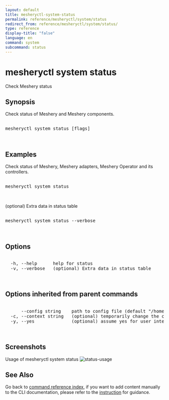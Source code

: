 ```yaml
---
layout: default
title: mesheryctl-system-status
permalink: reference/mesheryctl/system/status
redirect_from: reference/mesheryctl/system/status/
type: reference
display-title: "false"
language: en
command: system
subcommand: status
---
```


# mesheryctl system status

Check Meshery status

## Synopsis

Check status of Meshery and Meshery components.
<pre class='codeblock-pre'>
<div class='codeblock'>
mesheryctl system status [flags]

</div>
</pre> 

## Examples

Check status of Meshery, Meshery adapters, Meshery Operator and its controllers.
<pre class='codeblock-pre'>
<div class='codeblock'>
mesheryctl system status

</div>
</pre> 

(optional) Extra data in status table
<pre class='codeblock-pre'>
<div class='codeblock'>
mesheryctl system status --verbose

</div>
</pre> 

## Options

<pre class='codeblock-pre'>
<div class='codeblock'>
  -h, --help      help for status
  -v, --verbose   (optional) Extra data in status table

</div>
</pre>

## Options inherited from parent commands

<pre class='codeblock-pre'>
<div class='codeblock'>
      --config string    path to config file (default "/home/aadhitya/.meshery/config.yaml")
  -c, --context string   (optional) temporarily change the current context.
  -y, --yes              (optional) assume yes for user interactive prompts.

</div>
</pre>

## Screenshots

Usage of mesheryctl system status
![status-usage](/assets/img/mesheryctl/status.png)

## See Also

Go back to [command reference index](/reference/mesheryctl/), if you want to add content manually to the CLI documentation, please refer to the [instruction](/project/contributing/contributing-cli#preserving-manually-added-documentation) for guidance.
